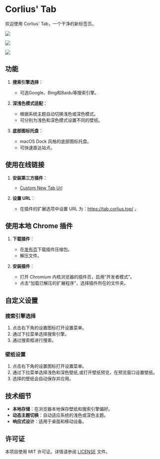 # Corlius' Tab

欢迎使用 Corlius' Tab，一个干净的新标签页。

![](https://pic.corlius.top/piclib-r2/2024/06/43ffee222e1cfebb3c7fb4771ef1ea88.png)

![](https://pic.corlius.top/piclib-r2/2024/06/0c97a1d756d51dab82346e7ee8282cfc.png)

![](https://pic.corlius.top/piclib-r2/2024/06/9d43bda6cc3e988bd320db0f2eb1eb67.png)

## 功能

1. **搜索引擎选择**：
   - 可选Google、Bing和Baidu等搜索引擎。

2. **深浅色模式适配**：
   - 根据系统主题自动切换浅色或深色模式。
   - 可分别为浅色和深色模式设置不同的壁纸。

3. **底部图标托盘**：
   - macOS Dock 风格的底部图标托盘。
   - 可快速直达站点。

## 使用在线链接

1. **安装第三方插件**：

   - [Custom New Tab Url](https://chromewebstore.google.com/detail/custom-new-tab-url/mmjbdbjnoablegbkcklggeknkfcjkjia)

2. **设置 URL**：

   - 在插件的扩展选项中设置 URL 为：https://tab.corlius.top/ 。

## 使用本地 Chrome 插件

1. **下载插件**：
   - 在[发布页](https://github.com/Corlius/Corlius-Tab/releases)下载插件压缩包。
   - 解压文件。

2. **安装插件**：
   - 打开 Chromium 内核浏览器的插件页，启用“开发者模式”。
   - 点击“加载已解压的扩展程序”，选择插件所在的文件夹。

## 自定义设置

### 搜索引擎选择

1. 点击右下角的设置图标打开设置菜单。
2. 通过下拉菜单选择搜索引擎。
3. 通过搜索框进行搜索。

### 壁纸设置

1. 点击右下角的设置图标打开设置菜单。
2. 通过下拉菜单选择浅色和深色壁纸,或打开壁纸预览，在预览窗口设置壁纸。
3. 选择的壁纸会自动保存并应用。

## 技术细节

- **本地存储**：在浏览器本地保存壁纸和搜索引擎偏好。
- **动态主题切换**：自动适应系统的浅色或深色主题。
- **响应式设计**：适用于桌面和移动设备。

## 许可证

本项目使用 MIT 许可证。详情请参阅 [LICENSE](LICENSE) 文件。
